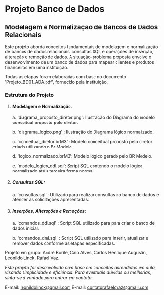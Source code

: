 # Projeto Banco de Dados
## Modelagem e Normalização de Bancos de Dados Relacionais

Este projeto aborda conceitos fundamentais de modelagem e normalização de bancos de dados relacionais, consultas SQL e operações de inserção, alteração e remoção de dados. A situação-problema proposta envolve o desenvolvimento de um banco de dados para mapear clientes e produtos financeiros em uma instituição.

Todas as etapas foram elaboradas com base no documento 'Projeto_BD01_ADA.pdf', fornecido pela instituição.

### Estrutura do Projeto

1. #### Modelagem e Normalização.

   a. 'diagrama_proposto_diretor.png': Ilustração do Diagrama do modelo conceitual proposto pelo diretor.

   b. 'diagrama_logico.png' : Ilustração do Diagrama lógico normalizado.
  
   c. 'conceitual_diretor.brM3' : Modelo conceitual proposto pelo diretor criado utilizando o Br Modelo.
     
   d. 'logico_normalizado.brM3': Modelo lógico gerado pelo BR Modelo.  

   e. 'modelo_logico_ddl.sql': Script SQL contendo o modelo lógico normalizado até a terceira forma normal.


2. ##### Consultas SQL:

   a. 'consultas.sql' : Utilizado para realizar consultas no banco de dados e atender às solicitações apresentadas.


3. ##### Inserções, Alterações e Remoções:

   a. 'comandos_ddl.sql' : Script SQL utilizado para para criar o banco de dados inicial.
   
   b. 'comandos_dml.sql' : Script SQL utilizado para inserir, atualizar e remover dados conforme as etapas especificadas.

Projeto em grupo:
André Borile,
Caio Alves,
Carlos Henrique Augustin,
Leonildo Linck,
Rafael Vaz.


_Este projeto foi desenvolvido com base em conceitos aprendidos em aula, visando simplicidade e eficiência. Para eventuais dúvidas ou melhorias, sinta-se à vontade para entrar em contato._

E-mail: leonildolinck@gmail.com
E-mail: contatorafaelcvaz@gmail.com
